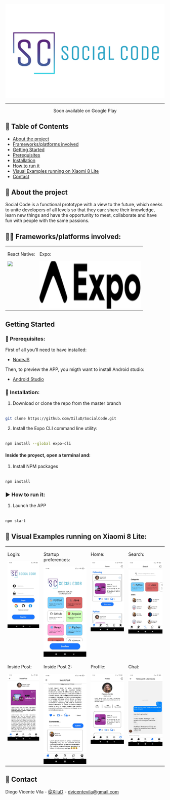 <p align="center">
 <img src="example_assets\readmeheadimage.png" alt="Project logo" width="800">
</p>

---
<p align="center"> Soon available on Google Play 
    <br> 
</p>

## 📝 Table of Contents

- [About the project](#problem_statement)
- [Frameworks/platforms involved](#frameplat)
- [Getting Started](#gettingstarted)
- [Prerequisites](#prereq)
- [Installation](#inst)
- [How to run it](#howtorun)
- [Visual Examples running on Xiaomi 8 Lite](#vexamples)
- [Contact](#contact)
  
## 📱 About the project <a name = "about"></a>

Social Code is a functional prototype with a view to the future, which seeks to unite developers of all levels so that they can: share their knowledge, <br>
learn new things and have the opportunity to meet, collaborate and have fun with people with the same passions. 

## 👨‍💻 Frameworks/platforms involved: <a name = "frameplat"></a>

 <table width="1000">
  <tr>
    <td valign="top">
	    <p>React Native:</p>
	    <a  href="https://reactnative.dev/"  target="_blank">
	    <img src="https://www.vectorlogo.zone/logos/reactjs/reactjs-ar21.svg" width="300"></a>
    </td>
    <td valign="top">
	    <p>Expo:</p>
		<a  href="https://expo.dev/"  target="_blank">
		<img src="example_assets\logo-wordmark.svg"  width="320" height="150">
		</a>
    </td>
</tr>
</table>
  

## Getting Started <a name = "gettingstarted"></a>

### 🧰 Prerequisites: <a name = "prereq"></a>

First of all you'll need to have installed:

*  [NodeJS](https://nodejs.org/en/)

Then, to preview the APP, you migth want to install Android studio:

*  [Android Studio](https://developer.android.com/studio)


### 🔌 Installation: <a name = "inst"></a>

1. Download or clone the repo from the master branch

```sh

git clone https://github.com/XiluD/SocialCode.git

```

2. Install the Expo CLI command line utility:
```sh

npm install --global expo-cli

```

#### Inside the proyect, open a terminal and:

1. Install NPM packages

```sh

npm install

```
  
### ▶️ How to run it: <a name = "howtorun"></a>

1. Launch the APP

```sh

npm start

```

## 🤖 Visual Examples running on Xiaomi 8 Lite: <a name = "vexamples"></a>
 <table>
  <tr>
    <td valign="top">
	    <p>Login:</p>
	    <img src="example_assets\WhatsApp Image 2021-07-19 at 13.12.57_7.jpeg" width="350">
    </td>
    <td valign="top">
	    <p>Startup preferences:</p>
		<img src="example_assets\WhatsApp Image 2021-07-19 at 13.12.57.jpeg" width="350">
    </td>
	<td valign="top">
	    <p>Home:</p>
		<img src="example_assets\WhatsApp Image 2021-08-03 at 13.13.46.jpeg" width="350">
    </td>
	<td valign="top">
	    <p>Search:</p>
		<img src="example_assets\WhatsApp Image 2021-07-19 at 13.12.57_6.jpeg" width="350">
    </td>
  </tr>
    <tr>
    <td valign="top">
	    <p>Inside Post:</p>
	    <img src="example_assets\WhatsApp Image 2021-07-19 at 13.12.57_3.jpeg" width="350">
    </td>
    <td valign="top">
	    <p>Inside Post 2:</p>
		<img src="example_assets\WhatsApp Image 2021-07-19 at 13.12.57_2.jpeg" width="350">
    </td>
	<td valign="top">
	    <p>Profile:</p>
		<img src="example_assets\WhatsApp Image 2021-07-19 at 13.12.57_5.jpeg" width="350">
    </td>
	<td valign="top">
	    <p>Chat:</p>
		<img src="example_assets\WhatsApp Image 2021-07-19 at 13.12.57_1.jpeg" width="350">
    </td>
  </tr>
</table>

## 📧 Contact <a name = "contact"></a>

Diego Vicente Vila - [@XiluD](https://github.com/XiluD) - dvicentevila@gmail.com